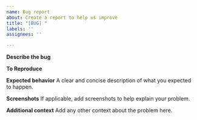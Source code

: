 ```yaml
---
name: Bug report
about: Create a report to help us improve
title: "[BUG] "
labels: ''
assignees: ''

---
```


**Describe the bug**
<!-- 请大概描述bug, 如果你觉得无法概况, 留空 -->
<!-- Please provide a brief description of the bug. If you find it difficult to summarize, leave it blank. -->


**To Reproduce**
<!-- 请详细描述你使用 helm chart 的过程, 安装的命令, 最好提供完整的 values 文件 -->
<!-- Please describe in detail the process of using the Helm chart, the installation command, and preferably provide the complete values file. -->

**Expected behavior**
A clear and concise description of what you expected to happen.

**Screenshots**
If applicable, add screenshots to help explain your problem.

**Additional context**
Add any other context about the problem here.
